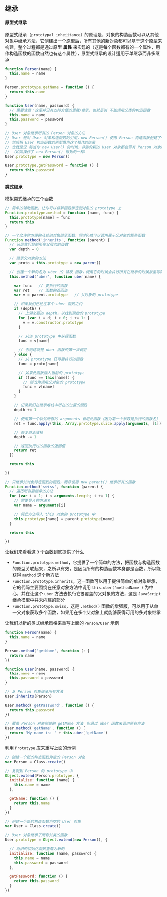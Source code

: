## 继承

#### 原型式继承

原型式继承（`prototypal inheiitance`）的原理是，对象的构造函数可以从其他对象中继承方法，它创建出一个原型后，所有其他的新对象都可以基于这个原型来构建，整个过程都是通过原型 **属性** 来实现的（这是每个函数都有的一个属性，用作构造函数的函数自然也有这个属性），原型式继承的设计适用于单继承而非多继承

```js
function Person(name) {
  this.name = name
}

Person.prototype.getName = function () {
  return this.name
}

function User(name, password) {
  // 需要注意：这里并没有支持方便的重载/继承，也就是说 不能调用父类的构造函数
  this.name = name
  this.password = password
}

// User 对象继承所有的 Person 对象的方法
// User 是对 User 对象构造函数的引用，new Person() 使用 Person 构造函数创建了一个新的 Person 对象的方法
// 然后把 User 构造函数的原型置为这个操作的结果
// 也就是说 每当你 new User() 的时候，得到的新的 User 对象都会带有 Person 对象所有的方法
// （如同操作了 new Person() 得到的一样）
User.prototype = new Person()

User.prototype.getPassword = function () {
  return this.password
}
```


#### 类式继承

模拟类式继承的三个函数

```js
// 简单的辅助函数，让你可以将新函数绑定到对象的 prototype 上
Function.prototype.method = function (name, func) {
  this.prototype[name] = func
  return this
}

// 一个允许你方便的从其他对象继承函数，同时仍然可以调用属于父对象的那些函数
Function.method('inherits', function (parent) {
  // 记录我们目前所在父层次的级数
  var depth = 0

  // 继承父对象的方法
  var proto = this.prototype = new parent()

  // 创建一个新的名为 uber 的 特权 函数，调用它的时候会执行所有在继承的时候被重写的函数
  this.method('uber', function uber(name) {

    var func   // 要执行的函数
    var ret    // 函数的返回值
    var v = parent.prototype   // 父对象的 prototype

    // 如果我们已经在某个 uber 函数之内
    if (depth) {
      // 上溯必要的 depth，以找到原始的 prototype
      for (var i = d; i > 0; i += 1) {
        v = v.constructor.prototype
      }

      // 从该 prototype 中获得函数
      func = v[name]

      // 否则这就是 uber 函数的第一次调用
    } else {
      // 从 prototype 获得要执行的函数
      func = proto[name]

      // 如果此函数输入当前的 prototype
      if (func == this[name]) {
        // 则改为调用父对象的 prototype
        func = v[name]
      }
    }

    // 记录我们在继承堆栈中所在的位置的级数
    depth += 1

    // 使用第一个以外所有的 arguments 调用此函数（因为第一个参数是执行的函数名）
    ret = func.apply(this, Array.prototype.slice.apply(arguments, [1]))

    // 恢复继承堆栈
    depth -= 1

    // 返回执行过的函数的返回值
    return ret
  })

  return this

})

// 只继承父对象特定函数的函数，而非使用 new parent() 继承所有的函数
Function.method('swiss', function (parent) {
  // 遍历所有要继承的方法
  for (var i = 1; i < arguments.length; i += 1) {
    // 需要导入的方法名
    var name = arguments[i]

    // 将此方法导入 this 对象的 prototype 中
    this.prototype[name] = parent.prototype[name]
  }

  return this

})
```

让我们来看看这 `3` 个函数到底提供了什么

* `Function.prototype.method`，它提供了一个简单的方法，把函数与构造函数的原型关联起来，之所以有效，是因为所有的构造函数本身都是函数，所以能获得 `method` 这个新方法
* `Function.prototype.inherits`，这一函数可以用于提供简单的单对象继承，它的代码主要围绕在任意对象方法中调用 `this.uber('methodName')` 为中心，并在让这个 `uber` 方法去执行它要覆盖的父对象的方法，这是 `JavaScript` 继承模型中并未内建的部分
* `Function.prototype.swiss`，这是 `.method()` 函数的增强版，可以用于从单一父对象获取多个函数，如果用在多个父对象上就能够获得可用的多对象继承

让我们以新的类式继承风格来重写上面的 `Person/User` 示例

```js
function Person(name) {
  this.name = name
}

Person.method('getName', function () {
  return name
})

function User(name, password) {
  this.name = name
  this.password = password
}

// 从 Person 对象继承所有方法
User.inherits(Person)

User.method('getPassword', function () {
  return this.password
})

// 覆盖 Person 对象创建的 getName 方法，但通过 uber 函数来调用原有方法
User.method('getName', function () {
  return 'My name is: ' + this.uber('getName')
})
```

利用 `Prototype` 库来重写上面的示例

```js
// 创建一个新的构造函数为空的 Person 对象
var Person = Class.create()

// 复制到 Person 的 prototype 中
Object.extend(Person.prototype, {
  initialize: function (name) {
    this.name = name
  },

  getName: function () {
    return this.name
  }
})

// 创建一个新的构造函数为空的 User 对象
var User = Class.create()

// User 对象继承了所有父类的函数
User.prototype = Object.extend(new Person(), {

  // 将旧的初始化函数重载为新的
  initialize: function (name, password) {
    this.name = name
    this.password = password
  },

  getPassword: function () {
    return this.password
  }
})
```